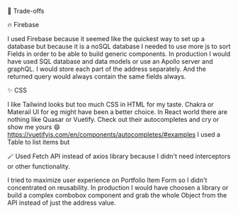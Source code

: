 🤝 Trade-offs


🔥 Firebase 

I used Firebase because it seemed like the quickest way to set up a database but because it is a noSQL database I needed to use more js to sort Fields in order to be able to build generic components. 
In production I would have used SQL database and data models or use an Apollo server and graphQL.
I would store each part of the address separately. 
And the returned query would always contain the same fields always. 
 


✨ CSS

I like Tailwind looks but too much CSS in HTML for my taste.
Chakra or Materail UI for eg might have been a better choice. 
In React world there are nothing like Quasar or Vuetify. Check out their autocompletes and cry or show me yours 😄
https://vuetifyjs.com/en/components/autocompletes/#examples
I used a Table to list items but 


🪄 Used Fetch API instead of axios library because I didn't need interceptors or other functionality. 



I tried to maximize user experience on Portfolio Item Form so I didn't concentrated on reusability. In production I would have choosen a library or build a complex combobox component and grab the whole Object from the API instead of just the address value. 


